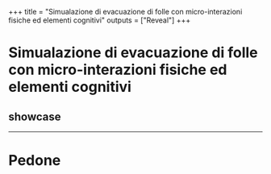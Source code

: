 +++
title = "Simualazione di evacuazione di folle con micro-interazioni fisiche ed elementi cognitivi"
outputs = ["Reveal"]
+++

# Simualazione di evacuazione di folle con micro-interazioni fisiche ed elementi cognitivi
## showcase

---

# Pedone
